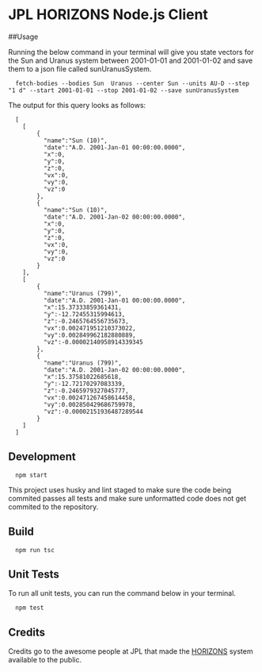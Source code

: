 # JPL HORIZONS Node.js Client

##Usage

Running the below command in your terminal will give you state vectors for the Sun and Uranus system between 2001-01-01 and 2001-01-02 and save them to a json file called sunUranusSystem.

```
  fetch-bodies --bodies Sun  Uranus --center Sun --units AU-D --step "1 d" --start 2001-01-01 --stop 2001-01-02 --save sunUranusSystem
```

The output for this query looks as follows:   

```
  [  
    [  
        {  
          "name":"Sun (10)",
          "date":"A.D. 2001-Jan-01 00:00:00.0000",
          "x":0,
          "y":0,
          "z":0,
          "vx":0,
          "vy":0,
          "vz":0
        },
        {  
          "name":"Sun (10)",
          "date":"A.D. 2001-Jan-02 00:00:00.0000",
          "x":0,
          "y":0,
          "z":0,
          "vx":0,
          "vy":0,
          "vz":0
        }
    ],
    [  
        {  
          "name":"Uranus (799)",
          "date":"A.D. 2001-Jan-01 00:00:00.0000",
          "x":15.37333859361431,
          "y":-12.72455315994613,
          "z":-0.2465764556735673,
          "vx":0.002471951210373022,
          "vy":0.002849962182880889,
          "vz":-0.00002140958914339345
        },
        {  
          "name":"Uranus (799)",
          "date":"A.D. 2001-Jan-02 00:00:00.0000",
          "x":15.37581022685618,
          "y":-12.72170297083339,
          "z":-0.2465979327045777,
          "vx":0.002471267458614458,
          "vy":0.002850429686759978,
          "vz":-0.00002151936487289544
        }
    ]
  ]
```

## Development

```
  npm start
```

This project uses husky and lint staged to make sure the code being commited passes all tests and make sure unformatted code does not get commited to the repository. 

## Build 

```
  npm run tsc
```

## Unit Tests

To run all unit tests, you can run the command below in your terminal. 

```
  npm test
```

## Credits

Credits go to the awesome people at JPL that made the [HORIZONS](https://ssd.jpl.nasa.gov/?horizons) system available to the public.

